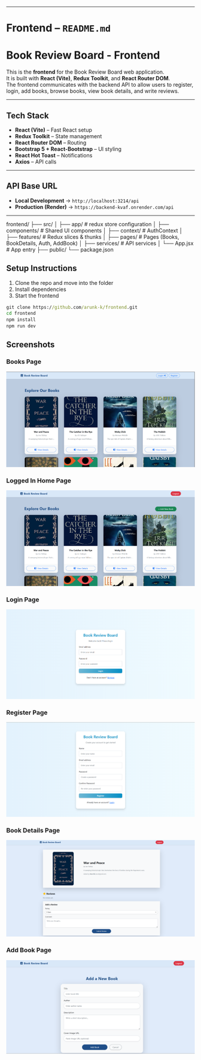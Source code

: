 
---

# Frontend – `README.md`

# Book Review Board - Frontend

This is the **frontend** for the Book Review Board web application.  
It is built with **React (Vite)**, **Redux Toolkit**, and **React Router DOM**.  
The frontend communicates with the backend API to allow users to register, login, add books, browse books, view book details, and write reviews.

---

##  Tech Stack
- **React (Vite)** – Fast React setup
- **Redux Toolkit** – State management
- **React Router DOM** – Routing
- **Bootstrap 5 + React-Bootstrap** – UI styling
- **React Hot Toast** – Notifications
- **Axios** – API calls

---

##  API Base URL

- **Local Development** → `http://localhost:3214/api`  
- **Production (Render)** → `https://backend-kvaf.onrender.com/api`

---

frontend/
├── src/
│   ├── app/            # redux store configuration
│   ├── components/     # Shared UI components
│   ├── context/        # AuthContext
│   ├── features/       # Redux slices & thunks
│   ├── pages/          # Pages (Books, BookDetails, Auth, AddBook)
│   ├── services/       # API services
│   └── App.jsx         # App entry
├── public/
└── package.json


## Setup Instructions

1. Clone the repo and move into the folder  
2. Install dependencies  
3. Start the frontend  

```cmd
git clone https://github.com/arunk-k/frontend.git
cd frontend
npm install
npm run dev
```
## Screenshots

### Books Page
![Books Page](./screenshots/home-booksPage.png)

### Logged In Home Page
![Logged In Home Page/Books Page](./screenshots/loggedInHomePage.png)

### Login Page
![Login Page](./screenshots/loginPage.png)

### Register Page
![Register Page](./screenshots/registerPage.png)

### Book Details Page
![Book Details Page](./screenshots/bookDetailsPage.png)

### Add Book Page
![Add Book Page](./screenshots/addBookPage.png)





